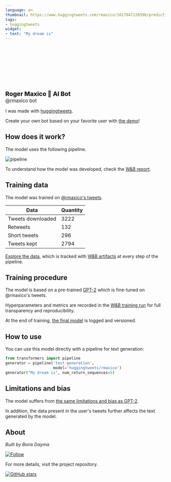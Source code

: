 ```yaml
---
language: en
thumbnail: https://www.huggingtweets.com/rmaxico/1617847228596/predictions.png
tags:
- huggingtweets
widget:
- text: "My dream is"
---
```


<div>
<div style="width: 132px; height:132px; border-radius: 50%; background-size: cover; background-image: url('https://pbs.twimg.com/profile_images/1342243802086395904/NohgCOJG_400x400.jpg')">
</div>
<div style="margin-top: 8px; font-size: 19px; font-weight: 800">Roger Maxico 🤖 AI Bot </div>
<div style="font-size: 15px">@rmaxico bot</div>
</div>

I was made with [huggingtweets](https://github.com/borisdayma/huggingtweets).

Create your own bot based on your favorite user with [the demo](https://colab.research.google.com/github/borisdayma/huggingtweets/blob/master/huggingtweets-demo.ipynb)!

## How does it work?

The model uses the following pipeline.

![pipeline](https://github.com/borisdayma/huggingtweets/blob/master/img/pipeline.png?raw=true)

To understand how the model was developed, check the [W&B report](https://wandb.ai/wandb/huggingtweets/reports/HuggingTweets-Train-a-Model-to-Generate-Tweets--VmlldzoxMTY5MjI).

## Training data

The model was trained on [@rmaxico's tweets](https://twitter.com/rmaxico).

| Data | Quantity |
| --- | --- |
| Tweets downloaded | 3222 |
| Retweets | 132 |
| Short tweets | 296 |
| Tweets kept | 2794 |

[Explore the data](https://wandb.ai/wandb/huggingtweets/runs/wnr95gcr/artifacts), which is tracked with [W&B artifacts](https://docs.wandb.com/artifacts) at every step of the pipeline.

## Training procedure

The model is based on a pre-trained [GPT-2](https://huggingface.co/gpt2) which is fine-tuned on @rmaxico's tweets.

Hyperparameters and metrics are recorded in the [W&B training run](https://wandb.ai/wandb/huggingtweets/runs/3dbbfqqk) for full transparency and reproducibility.

At the end of training, [the final model](https://wandb.ai/wandb/huggingtweets/runs/3dbbfqqk/artifacts) is logged and versioned.

## How to use

You can use this model directly with a pipeline for text generation:

```python
from transformers import pipeline
generator = pipeline('text-generation',
                     model='huggingtweets/rmaxico')
generator("My dream is", num_return_sequences=5)
```

## Limitations and bias

The model suffers from [the same limitations and bias as GPT-2](https://huggingface.co/gpt2#limitations-and-bias).

In addition, the data present in the user's tweets further affects the text generated by the model.

## About

*Built by Boris Dayma*

[![Follow](https://img.shields.io/twitter/follow/borisdayma?style=social)](https://twitter.com/intent/follow?screen_name=borisdayma)

For more details, visit the project repository.

[![GitHub stars](https://img.shields.io/github/stars/borisdayma/huggingtweets?style=social)](https://github.com/borisdayma/huggingtweets)
